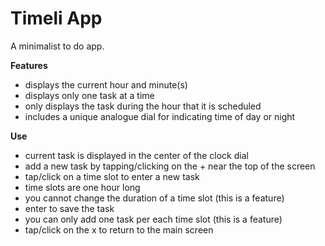 # Timeli App

A minimalist to do app.

**Features**

- displays the current hour and minute(s)
- displays only one task at a time
- only displays the task during the hour that it is scheduled
- includes a unique analogue dial for indicating time of day or night 

**Use**

- current task is displayed in the center of the clock dial
- add a new task by tapping/clicking on the + near the top of the screen
- tap/click on a time slot to enter a new task
- time slots are one hour long
- you cannot change the duration of a time slot (this is a feature)
- enter to save the task
- you can only add one task per each time slot (this is a feature)
- tap/click on the x to return to the main screen
